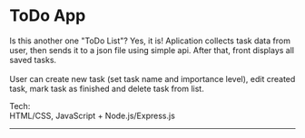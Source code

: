 # ToDo App

Is this another one "ToDo List"? Yes, it is! Aplication collects task data from user, then sends it to a json file using simple api. After that, front displays all saved tasks.<br><br>
User can create new task (set task name and importance level), edit created task, mark task as finished and delete task from list.<br>  

Tech:<br>HTML/CSS, JavaScript + Node.js/Express.js

<hr>
